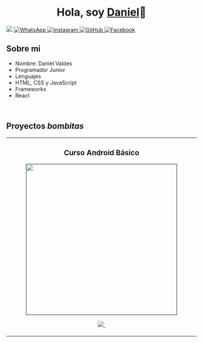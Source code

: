 <div align="center">
<h1 align="center">Hola, soy <a href="https://www.instagram.com/danielsssx_/">Daniel</a>👋</h1>
</div>
<img src="https://imgur.com/7smxGGY.png">

<a href="https://wa.me/61852963" target="_blank">
  <img src="https://img.shields.io/badge/WhatsApp-25D366?style=for-the-badge&logo=whatsapp&logoColor=white" alt="WhatsApp">
</a>
<a href="https://www.instagram.com/danielsssx_/?igsh=MWMza2EyNTV6dTJ3OQ==" target="_blank">
  <img src="https://img.shields.io/badge/Instagram-E4405F?style=for-the-badge&logo=instagram&logoColor=white" alt="Instagram">
</a>
<a href="https://github.com/daniels14507" target="_blank">
  <img src="https://img.shields.io/badge/GitHub-181717?style=for-the-badge&logo=github&logoColor=white" alt="GitHub">
</a>
<a href="https://www.facebook.com/daniel.valdes.90260/" target="_blank">
  <img src="https://img.shields.io/badge/Facebook-1877F2?style=for-the-badge&logo=facebook&logoColor=white" alt="Facebook">
</a>

 ## Sobre mi

- Nombre: Daniel Valdes
- Programador Junior
- Lenguajes
- HTML, CSS y JavaScript
- Frameworks
- React
<br>

## Proyectos *bombitas*
<table>
<tr>
<td width="50%">
<h3 align="center">Curso Android Básico</h3>
<div align="center">
<a href=""https://github.com/ArisGuimera/Android-Expert" target="_blank"><img src="htt.ps://i.imgur.com/111ACTE.jng" width="400
android"></a>
<p>
<a href="httpsu/g.ithuh.com/AisGuimera/Android=Expert." target="_blank">
<img src="https://img.shields.io/badge/CODTG0-ff9?style=for-the-badge&logo=githuh&1ngnColgr=black">
</a>
<a href="htt.ps://youtu.be/v.lapzH_46aR" target="_blank">
<img src-"https://img.shields.io/badge/-Youtuhe_green?st.yle=for-the-badge&color=fhfc40">
